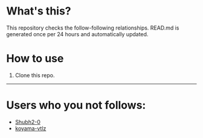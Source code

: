 # What's this?
This repository checks the follow-following relationships.
READ.md is generated once per 24 hours and automatically updated.
# How to use
1. Clone this repo.
 
 --- 
 
 # Users who you not follows: 
  
- [Shubh2-0](https://github.com/Shubh2-0/) 
- [koyama-vtlz](https://github.com/koyama-vtlz/) 
